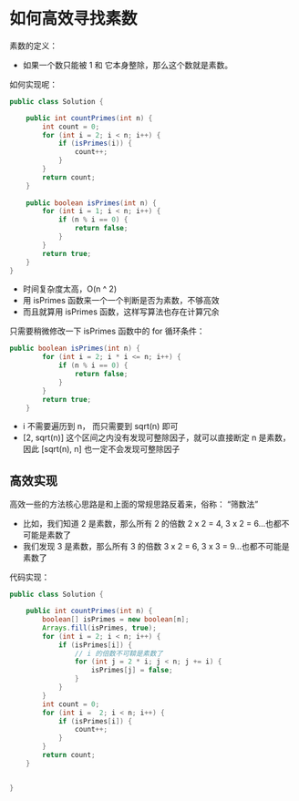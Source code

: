 # 如何高效寻找素数
素数的定义：
- 如果一个数只能被 1 和 它本身整除，那么这个数就是素数。

如何实现呢：
```java
public class Solution {

    public int countPrimes(int n) {
        int count = 0;
        for (int i = 2; i < n; i++) {
            if (isPrimes(i)) {
                count++;
            }
        }
        return count;
    }
    
    public boolean isPrimes(int n) {
        for (int i = 1; i < n; i++) {
            if (n % i == 0) {
                return false;
            }
        }
        return true;
    }
}
```

- 时间复杂度太高，O(n ^ 2)
- 用 isPrimes 函数来一个一个判断是否为素数，不够高效
- 而且就算用 isPrimes 函数，这样写算法也存在计算冗余

只需要稍微修改一下 isPrimes 函数中的 for 循环条件：
```java
public boolean isPrimes(int n) {
        for (int i = 2; i * i <= n; i++) {
            if (n % i == 0) {
                return false;
            }
        }
        return true;
    }
```

- i 不需要遍历到 n， 而只需要到 sqrt(n) 即可
- [2, sqrt(n)] 这个区间之内没有发现可整除因子，就可以直接断定 n 是素数，因此 [sqrt(n), n] 也一定不会发现可整除因子

## 高效实现
高效一些的方法核心思路是和上面的常规思路反着来，俗称： “筛数法”
- 比如，我们知道 2 是素数，那么所有 2 的倍数 2 x 2 = 4, 3 x 2 = 6...也都不可能是素数了
- 我们发现 3 是素数，那么所有 3 的倍数 3 x 2 = 6, 3 x 3 = 9...也都不可能是素数了

代码实现：
```java
public class Solution {

    public int countPrimes(int n) {
        boolean[] isPrimes = new boolean[n];
        Arrays.fill(isPrimes, true);
        for (int i = 2; i < n; i++) {
            if (isPrimes[i]) {
                // i 的倍数不可鞥是素数了
                for (int j = 2 * i; j < n; j += i) {
                    isPrimes[j] = false;
                }
            }
        }
        int count = 0;
        for (int i =  2; i < n; i++) {
            if (isPrimes[i]) {
                count++;
            }
        }
        return count;
    }


}
```
